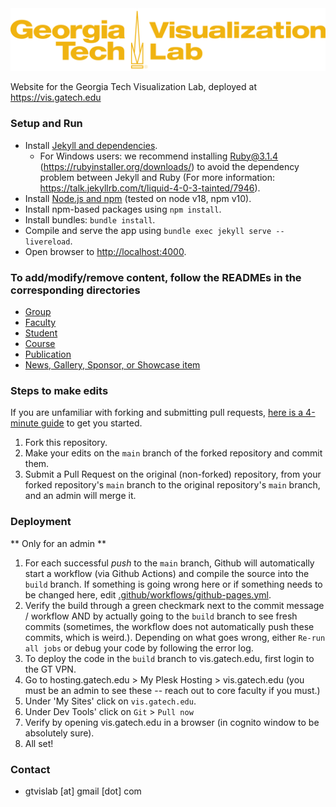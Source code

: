 <img src="assets/images/logo_gold.png" alt="Georgia Tech Visualization Lab"/>

Website for the Georgia Tech Visualization Lab, deployed at <https://vis.gatech.edu>

### Setup and Run

- Install [Jekyll and dependencies](https://jekyllrb.com/docs/).
   - For Windows users: we recommend installing Ruby@3.1.4 (https://rubyinstaller.org/downloads/) to avoid the dependency problem between Jekyll and Ruby (For more information: https://talk.jekyllrb.com/t/liquid-4-0-3-tainted/7946). 
- Install [Node.js and npm](https://docs.npmjs.com/downloading-and-installing-node-js-and-npm) (tested on node v18, npm v10).
- Install npm-based packages using `npm install`.
- Install bundles: `bundle install`.
- Compile and serve the app using `bundle exec jekyll serve --livereload`.
- Open browser to <http://localhost:4000>.

### To add/modify/remove content, follow the READMEs in the corresponding directories

- [Group](_groups)
- [Faculty](_faculty)
- [Student](_students)
- [Course](_courses)
- [Publication](_publications)
- [News, Gallery, Sponsor, or Showcase item](_data)

### Steps to make edits

If you are unfamiliar with forking and submitting pull requests,
[here is a 4-minute guide](https://guides.github.com/activities/forking/) to get you started.

1. Fork this repository.
2. Make your edits on the `main` branch of the forked repository and commit them.
3. Submit a Pull Request on the original (non-forked) repository, from your forked repository's `main` branch to the
   original repository's `main` branch, and an admin will merge it.


### Deployment
** Only for an admin **

1. For each successful _push_ to the `main` branch, Github will automatically start a workflow (via Github Actions) and compile the source into the `build` branch. If something is going wrong here or if something needs to be changed here, edit [.github/workflows/github-pages.yml](.github/workflows/github-pages.yml).
2. Verify the build through a green checkmark next to the commit message / workflow AND by actually going to the `build` branch to see fresh commits (sometimes, the workflow does not automatically push these commits, which is weird.). Depending on what goes wrong, either `Re-run all jobs` or debug your code by following the error log.
3. To deploy the code in the `build` branch to vis.gatech.edu, first login to the GT VPN.
4. Go to hosting.gatech.edu > My Plesk Hosting > vis.gatech.edu (you must be an admin to see these -- reach out to core faculty if you must.)
5. Under 'My Sites' click on `vis.gatech.edu`.
6. Under Dev Tools' click on `Git` > `Pull now` 
7. Verify by opening vis.gatech.edu in a browser (in cognito window to be absolutely sure).
8. All set!

### Contact

- gtvislab \[at\] gmail \[dot\] com
